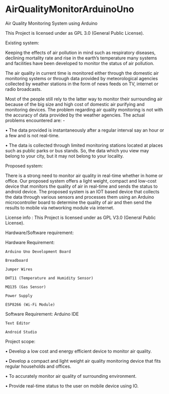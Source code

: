 # AirQualityMonitorArduinoUno
Air Quality Monitoring System using Arduino

This Project is licensed under as GPL 3.0 (General Public License).

Existing system:

Keeping the effects of air pollution in mind such as respiratory diseases, declining mortality rate and rise in the earth’s temperature many systems and facilities have been developed to monitor the status of air pollution.

The air quality in current time is monitored either through the domestic air monitoring systems or through data provided by meteorological agencies collected by weather stations in the form of news feeds on TV, internet or radio broadcasts.

Most of the people still rely to the latter way to monitor their surrounding air because of the big size and high cost of domestic air purifying and monitoring devices. The problem regarding air quality monitoring is not with the accuracy of data provided by the weather agencies. The actual problems encountered are: -

•	The data provided is instantaneously after a regular interval say an hour or a few and is not real-time.

•	The data is collected through limited monitoring stations located at places such as public parks or bus stands. So, the data which you view may belong to your city, but it may not belong to your locality.


Proposed system: 

There is a strong need to monitor air quality in real-time whether in home or office. Our proposed system offers a light weight, compact and low-cost device that monitors the quality of air in real-time and sends the status to android device.
The proposed system is an IOT based device that collects the data through various sensors and processes them using an Arduino microcontroller board to determine the quality of air and then send the results to mobile via networking module via internet.

License info : This Project is licensed under as GPL V3.0 (General Public License).

Hardware/Software requirement: 

Hardware Requirement:

	Arduino Uno Development Board
	
	Breadboard
	
	Jumper Wires
	
	DHT11 (Temperature and Humidity Sensor)
	
	MQ135 (Gas Sensor)
	
	Power Supply
	
	ESP8266 (Wi-Fi Module)
	
Software Requirement:
	Arduino IDE
	
	Text Editor
	
	Android Studio

Project scope: 

•	Develop a low cost and energy efficient device to monitor air quality.

•	Develop a compact and light weight air quality monitoring device that fits regular households and offices.

•	To accurately monitor air quality of surrounding environment.

•	Provide real-time status to the user on mobile device using IO.
